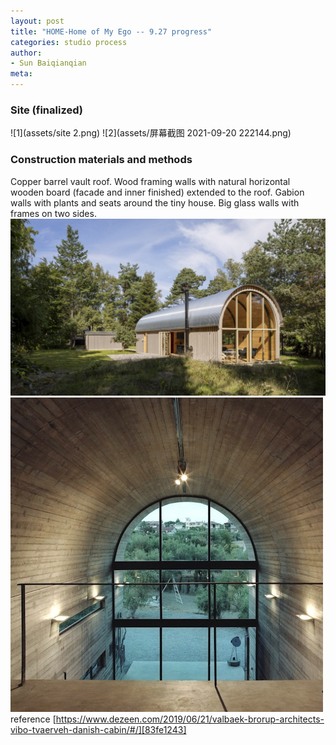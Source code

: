 ```yaml
---
layout: post
title: "HOME-Home of My Ego -- 9.27 progress"
categories: studio process
author:
- Sun Baiqianqian
meta:
---
```




### Site (finalized)
![1](assets/site 2.png)
![2](assets/屏幕截图 2021-09-20 222144.png)

### Construction materials and methods
Copper barrel vault roof.
Wood framing walls with natural horizontal wooden board (facade and inner finished) extended to the roof.
Gabion walls with plants and seats around the tiny house.
Big glass walls with frames on two sides.
![1](assets/valbaek-1.jpg)
![2](assets/bv2.jpg)
reference
[https://www.dezeen.com/2019/06/21/valbaek-brorup-architects-vibo-tvaerveh-danish-cabin/#/][83fe1243]

  [83fe1243]: https://www.dezeen.com/2019/06/21/valbaek-brorup-architects-vibo-tvaerveh-danish-cabin/#/ "https://www.dezeen.com/2019/06/21/valbaek-brorup-architects-vibo-tvaerveh-danish-cabin/#/"
